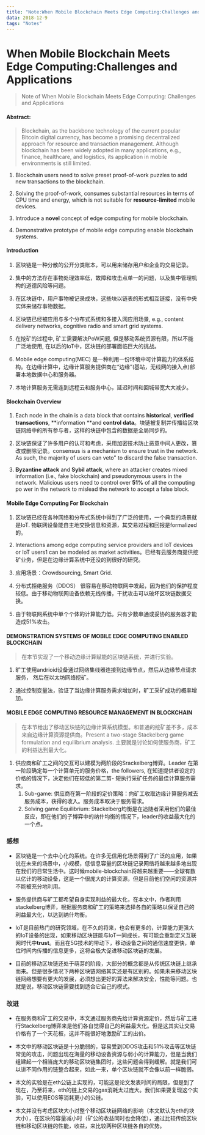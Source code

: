 ```yaml
---
title: "Note:When Mobile Blockchain Meets Edge Computing:Challenges and Applications"
data: 2018-12-9
tags: "Notes"
---
```

# When Mobile Blockchain Meets Edge Computing:Challenges and Applications

> Note of When Mobile Blockchain Meets Edge Computing: Challenges and Applications

#### Abstract:

> Blockchain, as the backbone technology of the current popular Bitcoin digital currency, has become a promising decentralized approach for resource and transaction management. Although blockchain has been widely adopted in many applications, e.g., finance, healthcare, and logistics, its application in mobile environments is still limited.

1. Blockchain users need to solve preset proof-of-work puzzles to add new transactions to the blockchain.

2.  Solving the proof-of-work, consumes substantial resources in terms of CPU time and energy, which is not suitable for **resource-limited** mobile devices.

3. Introduce a **novel** concept of edge computing for mobile blockchain.

4. Demonstrative prototype of mobile edge computing enable blockchain systems.

#### Introduction

1. 区块链是一种分散的公开分类账本，可以用来储存用户和企业的交易记录。

2. 集中的方法存在事物处理效率低，故障和攻击点单一的问题，以及集中管理机构的道德风险等问题。

3. 在区块链中，用户事物被记录成块，这些块以链表的形式相互链接，没有中央实体来储存事物数据。

4. 区块链已经被应用与多个分布式系统和多接入网应用场景, e.g., content delivery networks, cognitive radio and smart grid systems.

5. 在挖矿的过程中, 矿工需要解决PoW问题, 但是移动系统资源有限，所以不能广泛地使用, 在以后的IoT中，区块链的部署面临巨大的挑战。

6. Mobile edge computing(MEC) 是一种利用一份环境中可计算能力的体系结构。在边缘计算中，边缘计算服务提供商在“边缘”(基站，无线网的接入点)部署本地数据中心和服务器。

7. 本地计算服务无需连到远程云和服务中心，延迟时间和回城带宽大大减少。

#### Blockchain Overview

1. Each node in the chain is a data block that contains **historical**, **verified transactions**, **information **and **control data**。块链被复制并传播给区块链网络中的所有参与者，这样的块链中包含的数据是全局同步的。

2. 区块链保证了许多用户的认可和考虑，采用加密技术防止恶意中间人更改，篡改或删除记录。consensus is a mechanism to ensure trust in the network. As such, the majority of users can veto" to discard the false transaction.

3. **Byzantine attack** and **Sybil attack**, where an attacker creates mixed information (i.e., fake blockchain) and pseudonymous users in the network. Malicious users need to control over **51%** of all the computing po wer in the network to mislead the network
to accept a false block.

#### Mobile Edge Computing For Blockchain

1. 区块链已经在各种网络和分布式系统中得到了广泛的使用，一个典型的场景就是IoT. 物联网设备能自主地交换信息和资源，其交易过程和回报是formalized 的。

2. Interactions among edge computing service providers and IoT devices or IoT users1 can be modeled as market activities。已经有云服务商提供挖矿业务，但是在边缘计算系统中还没的到很好的研究。

3. 应用场景：Crowdsourcing, Smart Grid.

4. 分布式拒绝服务（DDOS） 很容易在移动物联网中发起，因为他们的保护程度较低。由于移动物联网设备依赖无线传播，干扰攻击可以破坏区块链数据交换。

5. 由于物联网系统中单个个体的计算能力低。只有少数串通或妥协的服务器才能造成51%攻击。

#### DEMONSTRATION SYSTEMS OF MOBILE EDGE COMPUTING ENABLED BLOCKCHAIN
>在本节实现了一个移动边缘计算赋能的区块链系统，并进行实验。

1. 旷工使用andrioid设备通过网络集线器连接到边缘节点，然后从边缘节点请求服务， 然后在以太坊网络挖矿。

2. 通过控制变量法，验证了当边缘计算服务需求增加时，旷工采矿成功的概率增加。

#### MOBILE EDGE COMPUTING RESOURCE MANAGEMENT IN BLOCKCHAIN

>在本节给出了移动区块链的边缘计算系统模型。和普通的挖矿差不多，成本来自边缘计算资源提供商。Present a two-stage Stackelberg game formulation and equilibrium analysis. 主要就是讨论如何使服务商，矿工的利益达到最大化。

1. 供应商和矿工之间的交互可以建模为两阶段的Srackelberg博弈。Leader 在第一阶段确定每一个计算单元的服务价格，the followers, 在知道提供者设定的价格的情况下，决定他们在较低的第二剪- 短执行采矿任务的最佳计算服务需求。
    1. Sub-game: 供应商在第一阶段的定价策略：向矿工收取边缘计算服务减去服务成本，获得的收入。服务成本取决于服务需求。
    2. Solving game Equilibrium: Stackelberg均衡是在追随者采用他们的最佳反应，即在他们的子博弈中的纳什均衡的情况下，leader的收益最大化的一个点。

### 感想

- 区块链是一个去中心化的系统。在许多无信用化场景得到了广泛的应用，如果说在未来的场景中，小规模，低信息容量的区块链记录网络将越来越多地出现在我们的日常生活中。这时候mobile-blockchain将越来越重要——全球有数以亿计的移动设备，这是一个很庞大的计算资源，但是目前他们空闲的资源并不能被充分地利用。

- 服务提供商与旷工都希望自身实现利益的最大化，在本文中，作者利用stackelberg博弈，根据服务商和矿工的策略来选择各自的策略以保证自己的利益最大化，以达到纳什均衡。

- IoT是目前热门的研究领域，在不久的将来，也会有更多的，计算能力更强大的IoT设备的出现，如果移动区块链能与IoT一同成长，有可能会重新定义互联网时代中**trust**。而且在5G技术的带动下，移动设备之间的通信速度更快，单位时间内传播的信息更多，这将会极大促进移动区块链的发展。

- 目前的移动区块链还处于萌芽的阶段，大部分的概念都是从传统区块链上继承而来。但是很多情况下两种区块链网络其实还是有区别的。如果未来移动区块链网络想要有更大的发展，必须想出更好的算法来解决安全，性能等问题。也就是说，移动区块链需要找到适合它自己的模式。

### 改进

- 在服务商和矿工的交易中，本文通过服务商先给计算资源定价，然后与矿工进行Stackelberg博弈来是他们各自觉得自己的利益最大化。但是这其实让交易价格有了一个天花板，这并不能很好地激励矿工的出价。

- 本文中的移动区块链是十分脆弱的，容易受到DDOS攻击和51%攻击等区块链常见的攻击，问题出现在海量的移动设备资源与弱小的计算能力，但是当我们组建起一个相当庞大的移动区块链集团时，这些问题会得到缓解。就是我们可以讲不同作用的链整合起来，如此一来，单个区块链就不会像以前一样脆弱。

- 本文的实验是在eth公链上实现的，可能这是论文发表时间的局限，但是到了现在，乃至将来，eth的链上交易的gas消耗太过庞大。我们如果要复现这个实验，可以使用EOS等消耗更小的公链。

- 本文并没有考虑区块大小对整个移动区块链网络的影响（本文默认为eth的块大小），在区块的容量减小时（矿公的收益同时也会降低），通过比较传统区块链和移动区块链的性能，收益，来比较两种区块链各自的优势。
